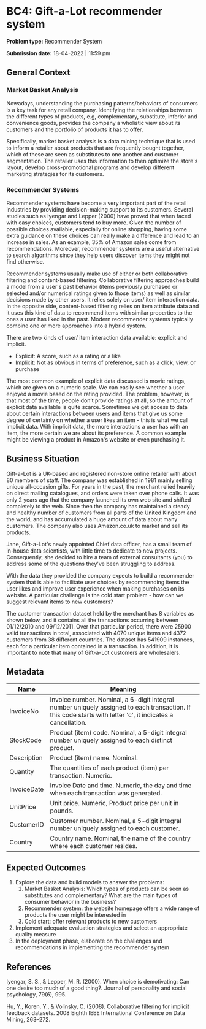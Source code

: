 # BC4: Gift-a-Lot recommender system

**Problem type:** Recommender System

**Submission date:** 18-04-2022 | 11:59 pm

## General Context

### Market Basket Analysis

Nowadays, understanding the purchasing patterns/behaviors of consumers is a
key task for any retail company. Identifying the relationships between the
different types of products, e.g, complementary, substitute, inferior and
convenience goods, provides the company a wholistic view about its customers
and the portfolio of products it has to offer.

Specifically, market basket analysis is a data mining technique that is used
to inform a retailer about products that are frequently bought together, which
of these are seen as substitutes to one another and customer segmentation. The
retailer uses this information to then optimize the store's layout, develop
cross-promotional programs and develop different marketing strategies for its
customers.

### Recommender Systems

Recommender systems have become a very important part of the retail industries
by providing decision-making support to its customers. Several studies such as
Iyengar and Lepper (2000) have proved that when faced with easy choices,
customers tend to buy more. Given the number of possible choices available,
especially for online shopping, having some extra guidance on these choices
can really make a difference and lead to an increase in sales. As an example,
35% of Amazon sales come from recommendations. Moreover, recommender systems
are a useful alternative to search algorithms since they help users discover
items they might not find otherwise.

Recommender systems usually make use of either or both collaborative filtering
and content-based filtering. Collaborative filtering approaches build a model
from a user's past behavior (items previously purchased or selected and/or
numerical ratings given to those items) as well as similar decisions made by
other users. It relies solely on user/ item interaction data. In the opposite
side, content-based filtering relies on item attribute data and it uses this
kind of data to recommend items with similar properties to the ones a user has
liked in the past. Modern recommender systems typically combine one or more
approaches into a hybrid system.

There are two kinds of user/ item interaction data available: explicit and
implicit.
- Explicit: A score, such as a rating or a like 
- Implicit: Not as obvious in terms of preference, such as a click, view, or
  purchase

The most common example of explicit data discussed is movie ratings, which are
given on a numeric scale. We can easily see whether a user enjoyed a movie
based on the rating provided. The problem, however, is that most of the time,
people don’t provide ratings at all, so the amount of explicit data available
is quite scarce. Sometimes we get access to data about certain interactions
between users and items that give us some degree of certainty on whether a
user likes an item - this is what we call implicit data. With implicit data,
the more interactions a user has with an item, the more certain we are about
its preference. A common example might be viewing a product in Amazon's
website or even purchasing it.

## Business Situation 

Gift-a-Lot is a UK-based and registered non-store online retailer with about
80 members of staff. The company was established in 1981 mainly selling unique
all-occasion gifts. For years in the past, the merchant relied heavily on
direct mailing catalogues, and orders were taken over phone calls. It was only
2 years ago that the company launched its own web site and shifted completely
to the web. Since then the company has maintained a steady and healthy number
of customers from all parts of the United Kingdom and the world, and has
accumulated a huge amount of data about many customers. The company also uses
Amazon.co.uk to market and sell its products. 

Jane, Gift-a-Lot's newly appointed Chief data officer, has a small team of
in-house data scientists, with little time to dedicate to new projects.
Consequently, she decided to hire a team of external consultants (you) to
address some of the questions they've been struggling to address.

With the data they provided the company expects to build a recommender system
that is able to facilitate user choices by recommending items the user likes
and improve user experience when making purchases on its website. A particular
challenge is the cold start problem - how can we suggest relevant items to new
customers?

The customer transaction dataset held by the merchant has 8 variables as shown
below, and it contains all the transactions occurring between 01/12/2010 and
09/12/2011. Over that particular period, there were 25900 valid transactions
in total, associated with 4070 unique items and 4372 customers from 38
different countries. The dataset has 541909 instances, each for a particular
item contained in a transaction. In addition, it is important to note that many of
Gift-a-Lot customers are wholesalers.

## Metadata

| Name                        | Meaning                                                                                                                                                        |
|-----------------------------|----------------------------------------------------------------------------------------------------------------------------------------------------------------|
| InvoiceNo                   | Invoice number. Nominal, a 6-digit integral number uniquely assigned to each transaction. If this code starts with letter 'c', it indicates a cancellation.    |
| StockCode                   | Product (item) code. Nominal, a 5-digit integral number uniquely assigned to each distinct product.                                                            |
| Description                 | Product (item) name. Nominal.                                                                                                                                  |
| Quantity                    | The quantities of each product (item) per transaction. Numeric.                                                                                                |
| InvoiceDate                 | Invoice Date and time. Numeric, the day and time when each transaction was generated.                                                                          |
| UnitPrice                   | Unit price. Numeric, Product price per unit in pounds.                                                                                                         |
| CustomerID                  | Customer number. Nominal, a 5-digit integral number uniquely assigned to each customer.                                                                        |
| Country                     | Country name. Nominal, the name of the country where each customer resides.                                                                                    |


## Expected Outcomes

1. Explore the data and build models to answer the problems:
    1. Market Basket Analysis: Which types of products can be seen as
       substitutes and complementary?  What are the main types of consumer
       behavior in the business?
    2. Recommender system: the website homepage offers a wide range of
       products the user might be interested in
    3. Cold start: offer relevant products to new customers
2. Implement adequate evaluation strategies and select an appropriate quality
   measure
3. In the deployment phase, elaborate on the challenges and recommendations in
   implementing the recommender system

## References

Iyengar, S. S., & Lepper, M. R. (2000). When choice is demotivating: Can one desire too much of a good thing?. Journal of personality and social psychology, 79(6), 995.

Hu, Y., Koren, Y., & Volinsky, C. (2008). Collaborative filtering for implicit feedback datasets. 2008 Eighth IEEE International Conference on Data Mining, 263–272.
